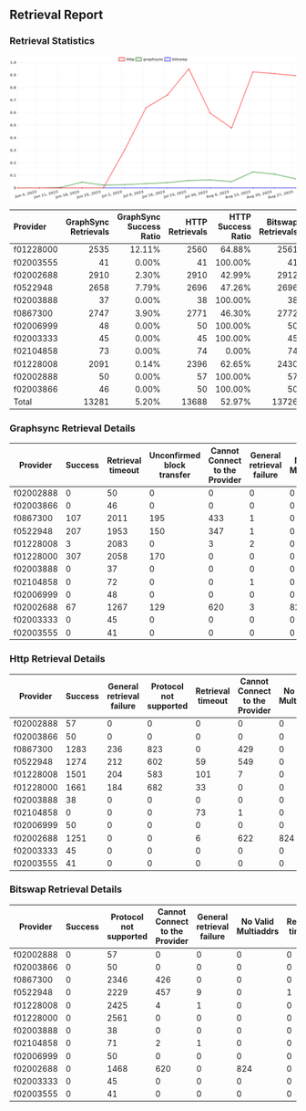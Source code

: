 ## Retrieval Report
### Retrieval Statistics
<img src="https://raw.githubusercontent.com/data-preservation-programs/filplus-checker-assets/main/filecoin-project/filecoin-plus-large-datasets/issues/1625/1693278904626.png"/>

| Provider  | GraphSync Retrievals | GraphSync Success Ratio | HTTP Retrievals | HTTP Success Ratio | Bitswap Retrievals | Bitswap Success Ratio |
| :-------- | -------------------: | ----------------------: | --------------: | -----------------: | -----------------: | --------------------: |
| f01228000 |                 2535 |                  12.11% |            2560 |             64.88% |               2561 |                 0.00% |
| f02003555 |                   41 |                   0.00% |              41 |            100.00% |                 41 |                 0.00% |
| f02002688 |                 2910 |                   2.30% |            2910 |             42.99% |               2912 |                 0.00% |
| f0522948  |                 2658 |                   7.79% |            2696 |             47.26% |               2696 |                 0.00% |
| f02003888 |                   37 |                   0.00% |              38 |            100.00% |                 38 |                 0.00% |
| f0867300  |                 2747 |                   3.90% |            2771 |             46.30% |               2772 |                 0.00% |
| f02006999 |                   48 |                   0.00% |              50 |            100.00% |                 50 |                 0.00% |
| f02003333 |                   45 |                   0.00% |              45 |            100.00% |                 45 |                 0.00% |
| f02104858 |                   73 |                   0.00% |              74 |              0.00% |                 74 |                 0.00% |
| f01228008 |                 2091 |                   0.14% |            2396 |             62.65% |               2430 |                 0.00% |
| f02002888 |                   50 |                   0.00% |              57 |            100.00% |                 57 |                 0.00% |
| f02003866 |                   46 |                   0.00% |              50 |            100.00% |                 50 |                 0.00% |
| Total     |                13281 |                   5.20% |           13688 |             52.97% |              13726 |                 0.00% |

### Graphsync Retrieval Details
| Provider  | Success | Retrieval timeout | Unconfirmed block transfer | Cannot Connect to the Provider | General retrieval failure | No Valid Multiaddrs |
| --------- | ------- | ----------------- | -------------------------- | ------------------------------ | ------------------------- | ------------------- |
| f02002888 | 0       | 50                | 0                          | 0                              | 0                         | 0                   |
| f02003866 | 0       | 46                | 0                          | 0                              | 0                         | 0                   |
| f0867300  | 107     | 2011              | 195                        | 433                            | 1                         | 0                   |
| f0522948  | 207     | 1953              | 150                        | 347                            | 1                         | 0                   |
| f01228008 | 3       | 2083              | 0                          | 3                              | 2                         | 0                   |
| f01228000 | 307     | 2058              | 170                        | 0                              | 0                         | 0                   |
| f02003888 | 0       | 37                | 0                          | 0                              | 0                         | 0                   |
| f02104858 | 0       | 72                | 0                          | 0                              | 1                         | 0                   |
| f02006999 | 0       | 48                | 0                          | 0                              | 0                         | 0                   |
| f02002688 | 67      | 1267              | 129                        | 620                            | 3                         | 824                 |
| f02003333 | 0       | 45                | 0                          | 0                              | 0                         | 0                   |
| f02003555 | 0       | 41                | 0                          | 0                              | 0                         | 0                   |

### Http Retrieval Details
| Provider  | Success | General retrieval failure | Protocol not supported | Retrieval timeout | Cannot Connect to the Provider | No Valid Multiaddrs | Piece not Found |
| --------- | ------- | ------------------------- | ---------------------- | ----------------- | ------------------------------ | ------------------- | --------------- |
| f02002888 | 57      | 0                         | 0                      | 0                 | 0                              | 0                   | 0               |
| f02003866 | 50      | 0                         | 0                      | 0                 | 0                              | 0                   | 0               |
| f0867300  | 1283    | 236                       | 823                    | 0                 | 429                            | 0                   | 0               |
| f0522948  | 1274    | 212                       | 602                    | 59                | 549                            | 0                   | 0               |
| f01228008 | 1501    | 204                       | 583                    | 101               | 7                              | 0                   | 0               |
| f01228000 | 1661    | 184                       | 682                    | 33                | 0                              | 0                   | 0               |
| f02003888 | 38      | 0                         | 0                      | 0                 | 0                              | 0                   | 0               |
| f02104858 | 0       | 0                         | 0                      | 73                | 1                              | 0                   | 0               |
| f02006999 | 50      | 0                         | 0                      | 0                 | 0                              | 0                   | 0               |
| f02002688 | 1251    | 0                         | 0                      | 6                 | 622                            | 824                 | 207             |
| f02003333 | 45      | 0                         | 0                      | 0                 | 0                              | 0                   | 0               |
| f02003555 | 41      | 0                         | 0                      | 0                 | 0                              | 0                   | 0               |

### Bitswap Retrieval Details
| Provider  | Success | Protocol not supported | Cannot Connect to the Provider | General retrieval failure | No Valid Multiaddrs | Retrieval timeout |
| --------- | ------- | ---------------------- | ------------------------------ | ------------------------- | ------------------- | ----------------- |
| f02002888 | 0       | 57                     | 0                              | 0                         | 0                   | 0                 |
| f02003866 | 0       | 50                     | 0                              | 0                         | 0                   | 0                 |
| f0867300  | 0       | 2346                   | 426                            | 0                         | 0                   | 0                 |
| f0522948  | 0       | 2229                   | 457                            | 9                         | 0                   | 1                 |
| f01228008 | 0       | 2425                   | 4                              | 1                         | 0                   | 0                 |
| f01228000 | 0       | 2561                   | 0                              | 0                         | 0                   | 0                 |
| f02003888 | 0       | 38                     | 0                              | 0                         | 0                   | 0                 |
| f02104858 | 0       | 71                     | 2                              | 1                         | 0                   | 0                 |
| f02006999 | 0       | 50                     | 0                              | 0                         | 0                   | 0                 |
| f02002688 | 0       | 1468                   | 620                            | 0                         | 824                 | 0                 |
| f02003333 | 0       | 45                     | 0                              | 0                         | 0                   | 0                 |
| f02003555 | 0       | 41                     | 0                              | 0                         | 0                   | 0                 |
